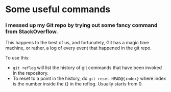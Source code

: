 # Some useful commands

### I messed up my Git repo by trying out some fancy command from StackOverflow.

This happens to the best of us, and fortunately, Git has a magic time machine, or rather, a log of every event that happened in the git repo.

To use this:
- `git reflog` will list the history of git commands that have been invoked in the repository.
- To reset to a point in the history, do `git reset HEAD@{index}` where index is the number inside the {} in the reflog. Usually starts from 0.